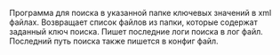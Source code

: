 Программа для поиска в указанной папке ключевых значений в xml файлах.
Возвращает список файлов из папки, которые содержат заданный ключ поиска.
Пишет последние логи поиска в лог файл.
Последний путь поиска также пишется в конфиг файл.
